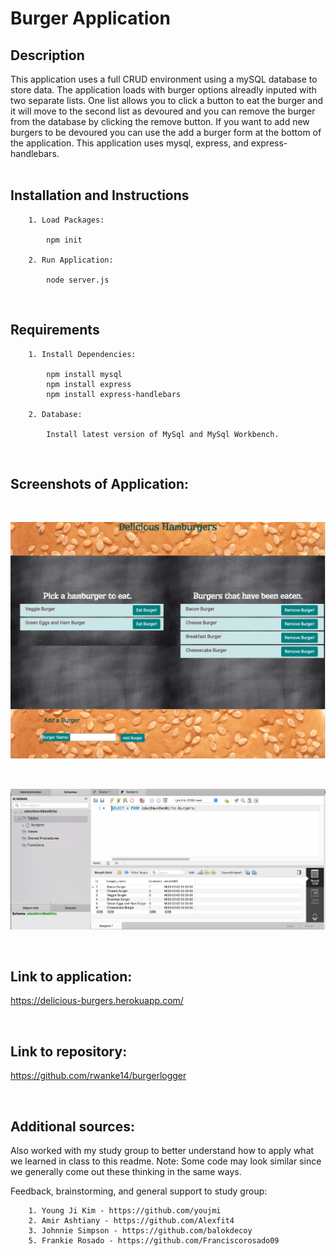 # Burger Application

## Description

This application uses a full CRUD environment using a mySQL database to store data.  The application loads with burger options alreadly inputed with two separate lists. One list allows you to click a button to eat the burger and it will move to the second list as devoured and you can remove the burger from the database by clicking the remove button. If you want to add new burgers to be devoured you can use the add a burger form at the bottom of the application. This application uses mysql, express, and express-handlebars.  
<br>

## Installation and Instructions

        1. Load Packages:

            npm init

        2. Run Application:

            node server.js
<br>

## Requirements

        1. Install Dependencies:

            npm install mysql
            npm install express
            npm install express-handlebars

        2. Database:

            Install latest version of MySql and MySql Workbench.

<br>

## Screenshots of Application:

<br>

![Burger Application](./public/assets/images/burgerapp.png)

<br>

![MySql Burgers Table](./public/assets/images/burgertable.png)

<br>

## Link to application:

https://delicious-burgers.herokuapp.com/

<br>

## Link to repository:

https://github.com/rwanke14/burgerlogger

<br>

## Additional sources:

Also worked with my study group to better understand how to apply what we learned in class to this readme. Note: Some code may look similar since we generally come out these thinking in the same ways. 

Feedback, brainstorming, and general support to study group:

        1. Young Ji Kim - https://github.com/youjmi
        2. Amir Ashtiany - https://github.com/Alexfit4
        3. Johnnie Simpson - https://github.com/balokdecoy
        5. Frankie Rosado - https://github.com/Franciscorosado09

